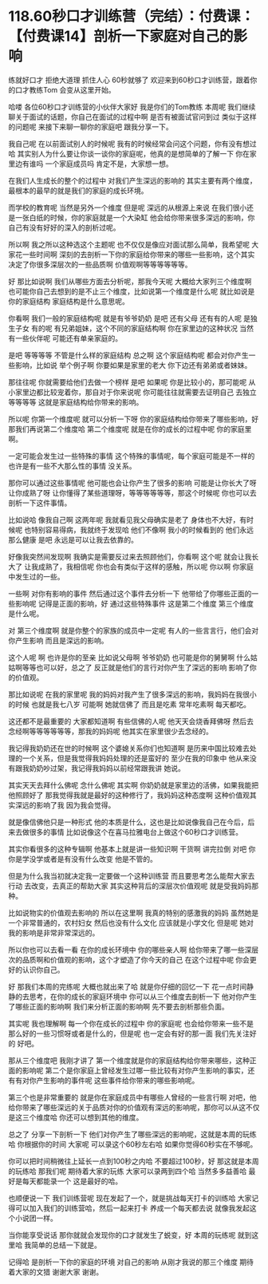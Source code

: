 # 118.60秒口才训练营（完结）：付费课：【付费课14】剖析一下家庭对自己的影响

练就好口才 拒绝大道理 抓住人心 60秒就够了 欢迎来到60秒口才训练营，跟着你的口才教练Tom 会变从这里开始。

哈喽 各位60秒口才训练营的小伙伴大家好 我是你们的Tom教练 本周呢 我们继续聊关于面试的话题，你自己在面试的过程中啊 是否有被面试官问到过 类似于这样的问题呢 来接下来聊一聊你的家庭吧 跟我分享一下。

我自己呢 在以前面试别人的时候呢 我有的时候经常会问这个问题，你有没有想过哈 其实别人为什么要让你谈一谈你的家庭呢，他真的是想简单的了解一下 你在家里边有谁吗 一个家庭成员吗 肯定不是，大家想一想。

在我们人生成长的整个的过程中 对我们产生深远的影响的 其实主要有两个维度，最根本的最早的就是我们的家庭的成长环境。

而学校的教育呢 当然是另外一个维度 但是呢 深远的从根源上来说 在我们很小还是一张白纸的时候，你的家庭就是一个大染缸 他会给你带来很多深远的影响，你自己有没有好好的深入的剖析过呢。

所以啊 我之所以这种选这个主题呢 也不仅仅是像应对面试那么简单，我希望呢 大家花一些时间啊 深刻的去剖析一下你的家庭给你带来的哪些一些影响，这个其实决定了你很多深层次的一些品质啊 价值观啊等等等等等等。

好 那比如说啊 我们从哪些方面去分析呢，那我今天呢 大概给大家列三个维度啊 也可能你自己去想到的是不止三个维度，比如说第一个维度是什么呢 就比如说是你的家庭结构 家庭结构是什么意思呢。

你看啊 我们一般的家庭结构呢 就是有爷爷奶奶 是吧 还有父母 还有有的人呢 是独生子女 有的呢 有兄弟姐妹，这个不同的家庭结构啊 你在家里边的这种状况 当然有一些伙伴呢 可能还有单亲家庭的。

是吧 等等等等 不管是什么样的家庭结构 总之啊 这个家庭结构呢 都会对你产生一些影响，比如说 举个例子啊 你要如果是家里的老大 你下边还有弟弟或者妹妹。

那往往呢 你就需要给他们去做一个榜样 是吧 如果呢 你是比较小的，那可能呢 从小家里边都比较宠着你，那自对于你来说呢 你可能往往就需要去证明自己 去独立等等等等 这就是家庭结构给你带来的影响。

所以呢 你第一个维度呢 就可以分析一下呀 你的家庭结构给你带来了哪些影响，好 那我们再说第二个维度哈 第二个维度呢 就是在你的成长的过程中呢 你的家庭里啊。

一定可能会发生过一些特殊的事情 这个特殊的事情呢，每个家庭可能是不一样的 也许是有一些不大那么性的事情 没关系。

那你可以通过这些事情呢 他可能也会让你产生了很多的影响 可能是让你长大了呀 让你成熟了呀 让你懂得了某些道理呀，等等等等等等，那这个时候呢 你也可以去剖析一下这件事情。

比如说哈 像我自己啊 这两年呢 我就看见我父母确实是老了 身体也不大好，有时候呢 也特别容易得病，我就终于发现哈 他们不像啊 我小的时候看到的 他们永远那么健康 是吧 永远是可以让我去依靠的。

好像我突然间发现啊 我确实是需要反过来去照顾他们，你看啊 这个呢 就会让我长大了 让我成熟了，我相信呢 你也会有类似于这样的感触，所以呢 你以啊 你家庭中发生过的一些。

一些啊 对你有影响的事件 然后通过这个事件去分析一下 他带给了你哪些正面的一些影响呢 记得是正面的影响，好 通过这些特殊事件 这是第二个维度 第三个维度是什么呢。

对 第三个维度啊 就是你整个的家族的成员中一定呢 有人的一些言言行，他们会对你产生影响 而且是深远的影响。

这个人呢 啊 也许是你的至亲 比如说父母啊 爷爷奶奶 也可能是你的舅舅啊 什么姑姑啊等等也可以好，总之了 反正就是他们的言行对你产生了深远的影响 影响了你的价值观。

那比如说呢 在我的家里呢 我的妈妈对我产生了很多深远的影响，我妈妈在我很小的时候 也就是我七八岁 可能啊 她就信佛了 而且是吃素 常年吃素啊 每天都吃。

这还都不是最重要的 大家都知道啊 有些信佛的人呢 他天天会烧香拜佛呀 然后去念经啊等等等等等等，那我的妈妈呢 他其实在家里很少去念经的。

我记得我奶奶还在世的时候啊 这个婆媳关系你们也知道啊 是历来中国比较难去处理的一个关系，但是我觉得我妈妈处理的还是蛮好的 至少在我的印象中 他从来没有跟我奶奶吵过架，我记得我妈妈以前经常跟我讲 她说。

其实天天去拜什么佛呢 念什么佛呢 其实啊 你奶奶就是家里边的活佛，如果我能把他照顾好了 那我觉得我就是最好的这种修行了，我妈妈这种态度啊 这种价值观其实深远的影响了我 因为我会觉得。

就是像信佛他只是一种形式 他的本质是什么，这也是比如说像我自己在今后，后来去做很多的事情 比如说像这个在喜马拉雅电台上做这个60秒口才训练营。

其实你看很多的这种专辑啊 他基本上就是讲一些知识啊 干货啊 讲完拉倒 对吧 你你是学没学或者是有没有什么改变 他是不管的。

但是为什么我当初就决定我一定要做一个这种训练营 而且要思考怎么能帮大家去行动 去改变，去真正的帮助大家 其实这种背后的深层次价值观呢 就是受我妈妈那种。

比如说物实的价值观去影响的 所以在这里啊 我真的特别的感激我的妈妈 虽然她是一个非常普通的，农村妇女 然后也没有什么文化 应该就是小学文化 但是呢 她对我的影响是非常非常深远的。

所以你也可以去看一看 在你的成长环境中 你的哪些亲人啊 给你带来了哪一些深层次的品质啊和价值观的影响，这个才塑造了你今天的自己 在这个过程中呢 你会更好的认识你自己。

好 那我们本周的完练呢 大概也就出来了哈 就是你仔细的回忆一下 花一点时间静静的去思考，在你的成长的家庭环境中 你可以从三个维度去剖析一下 他对你产生了哪些正面的影响啊 我们来分析正面的影响啊 先不要去剖析那些负面。

其实呢 我也理解啊 每一个你在成长的过程中 你的家庭呢 也会给你带来一些不是那么好的一些习惯呀或者是什么的，但是呢 也一定会有好的那一面 我们先关注好的 好吧。

那从三个维度吧 我刚才讲了 第一个维度就是你的家庭结构给你带来哪些，这种正面的影响呢 第二个是你家庭上曾经发生过哪一些比较有对你产生影响的事实，还有有对你产生影响的事件呢 这些事件给你带来的哪些影响呢。

第三个也是非常重要的 就是你在家庭成员中有哪些人曾经的一些言行啊 对吧，他给你带来了哪些深远的关于品质对你的价值观有深远的影响呢，那你可以从这不仅是这三个维度哈 你还可以想到其他的维度。

总之了 分享一下剖析一下 他们对你产生了哪些深远的影响呢，这就是本周的玩练哈 你根据你的时间 大家呢 可以录这个60秒左右哈 如果你觉得60秒实在不够呢。

你可以把时间稍微往上延长一点到100秒之内哈 不要超过100秒，好 那这就是本周的玩练哈 那我们呢 期待着大家的玩练 大家可以录两到四个哈 当然多多益善哈 最好是每天都能录一个 这是最好的哈。

也顺便说一下 我们训练营呢 现在发起了一个，就是挑战每天打卡的训练哈 大家记得可以加入我们的训练营哈，然后一起来打卡 养成一个每天都去说 就像我发起这个小说团一样。

当你能享受说话 那你就就会发现你的口才就发生了蜕变，好 本周的玩练呢 就到这里哈 我简单的总结一下就是。

记得哈 是剖析一下你的家庭的环境 对自己的影响 从刚才我说的那三个维度 期待着大家的文猎 谢谢大家 谢谢。
